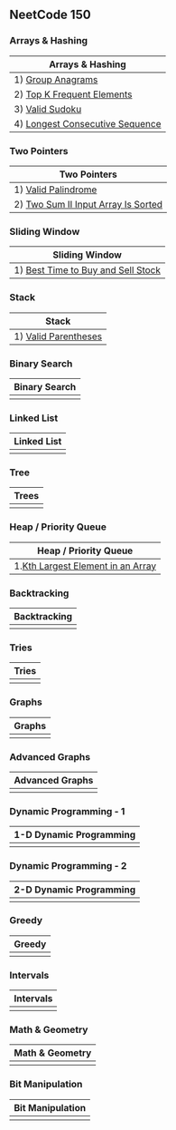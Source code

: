 ## NeetCode 150

### Arrays & Hashing

| Arrays & Hashing                                                              |
|-------------------------------------------------------------------------------|
| 1) [Group Anagrams ](problems/hashing/group-anagram.md)                             |
| 2) [Top K Frequent Elements](problems/hashing/top-k-frequent-elements.md)           |
| 3) [Valid Sudoku](problems/hashing/valid-sudoku.md)                                 |
| 4) [Longest Consecutive Sequence](problems/hashing/longest-consecutive-sequence.md) |

### Two Pointers

| Two Pointers                                                                              |
|-------------------------------------------------------------------------------------------|
| 1) [Valid Palindrome](./problems/two-pointers/valid-palindrome.md)                        |
| 2) [Two Sum II Input Array Is Sorted](./problems/two-pointers/two-sum-ii-sorted-array.md) |


### Sliding Window
| Sliding Window                                                                                 |
|------------------------------------------------------------------------------------------------|
| 1) [Best Time to Buy and Sell Stock](./problems/sliding-window/best-time-to-buy-sell-stock.md) |


### Stack
| Stack                                                         |
|---------------------------------------------------------------|
| 1) [Valid Parentheses](./problems/stack/valid-parentheses.md) |


### Binary Search
| Binary Search |
|---------------|
|               |


### Linked List
| Linked List |
|-------------|
|             |


### Tree
| Trees |
|-------|
|       |


### Heap / Priority Queue
| Heap / Priority Queue                                                                |
|--------------------------------------------------------------------------------------|
| 1.[Kth Largest Element in an Array](./problems/heap/kth-largest-element-in-array.md) |


### Backtracking
| Backtracking |
|--------------|
|              |


### Tries
| Tries |
|-------|
|       |


### Graphs
| Graphs |
|--------|
|        |


### Advanced Graphs
| Advanced Graphs |
|-----------------|
|                 |



### Dynamic Programming - 1 
| 1-D Dynamic Programming |
|-------------------------|
|                         |


### Dynamic Programming - 2
| 2-D Dynamic Programming  |
|--------------------------|
|                          |



### Greedy
| Greedy |
|--------|
|        |


### Intervals
| Intervals |
|-----------|
|           |


### Math & Geometry
| Math & Geometry |
|-----------------|
|                 |


### Bit Manipulation
| Bit Manipulation |
|------------------|
|                  |







